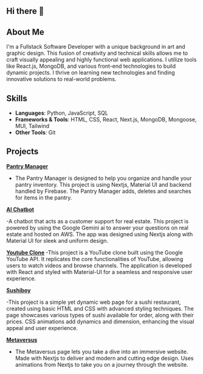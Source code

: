 ## Hi there 👋

## About Me

I'm a Fullstack Software Developer with a unique background in art and graphic design. This fusion of creativity and technical skills allows me to craft visually appealing and highly functional web applications. I utilize tools like React.js, MongoDB, and various front-end technologies to build dynamic projects. I thrive on learning new technologies and finding innovative solutions to real-world problems. 

## Skills 
- **Languages**: Python, JavaScript, SQL  
- **Frameworks & Tools**: HTML, CSS, React, Next.js, MongoDB, Mongoose, MUI, Tailwind  
- **Other Tools**: Git

## Projects  
**[Pantry Manager](https://github.com/MarleyWulf/pantrymanager)**

- The Pantry Manager is designed to help you organize and handle your pantry inventory. This project is using Nextjs, Material UI and backend handled by Firebase. The Pantry Manager adds, deletes and searches for items in the pantry. 

**[AI Chatbot](https://github.com/MarleyWulf/Customer-Support-AI-Chatbot)**

-A chatbot that acts as a customer support for real estate. This project is powered by using the Google Gemini ai to answer your questions on real estate and hosted on AWS. The app was designed using Nextjs along with Material UI for sleek and uniform design. 

**[Youtube Clone](https://github.com/MarleyWulf/youtube-clone)**
-This project is a YouTube clone built using the Google YouTube API. It replicates the core functionalities of YouTube, allowing users to watch videos and browse channels. The application is developed with React and styled with Material-UI for a seamless and responsive user experience.

**[Sushiboy](https://github.com/MarleyWulf/Sushiboy)**

-This project is a simple yet dynamic web page for a sushi restaurant, created using basic HTML and CSS with advanced styling techniques. The page showcases various types of sushi available for order, along with their prices. CSS animations add dynamics and dimension, enhancing the visual appeal and user experience.

**[Metaversus](https://github.com/MarleyWulf/metaverse-nextjs)**
- The Metaversus page lets you take a dive into an immersive website. Made with Nextjs to deliver and modern and cutting edge design. Uses animations from Nextjs to take you on a journey through the website.

<!--
**MarleyWulf/MarleyWulf** is a ✨ _special_ ✨ repository because its `README.md` (this file) appears on your GitHub profile.

Here are some ideas to get you started:

- 🔭 I’m currently working on ...
- 🌱 I’m currently learning ...
- 👯 I’m looking to collaborate on ...
- 🤔 I’m looking for help with ...
- 💬 Ask me about ...
- 📫 How to reach me: ...
- 😄 Pronouns: ...
- ⚡ Fun fact: ...
-->
